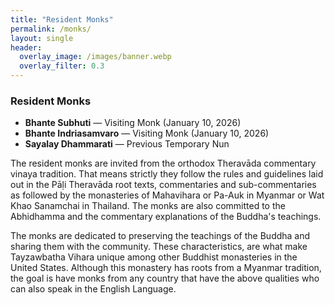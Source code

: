 ```yaml
---
title: "Resident Monks"
permalink: /monks/
layout: single
header:
  overlay_image: /images/banner.webp
  overlay_filter: 0.3
---
```


### Resident Monks

- **Bhante Subhuti** — Visiting Monk (January 10, 2026)
- **Bhante Indriasamvaro** — Visiting Monk (January 10, 2026)
- **Sayalay Dhammarati** — Previous Temporary Nun

The resident monks are invited from the orthodox Theravāda commentary vinaya tradition.  That means strictly they follow the rules and guidelines laid out in the Pāḷi Theravāda root texts, commentaries and sub-commentaries as followed by the monasteries of Mahavihara or Pa-Auk in Myanmar or Wat Khao Sanamchai in Thailand. The monks are also committed to the Abhidhamma and the commentary explanations of the Buddha's teachings. 

The monks are dedicated to preserving the teachings of the Buddha and sharing them with the community. These characteristics, are what make Tayzawbatha Vihara unique among other Buddhist monasteries in the United States. Although this monastery has roots from a Myanmar tradition, the goal is have monks from any country that have the above qualities who can also speak in the English Language.
